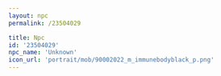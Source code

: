 ```yaml
---
layout: npc
permalink: /23504029

title: Npc
id: '23504029'
npc_name: 'Unknown'
icon_url: 'portrait/mob/90002022_m_immunebodyblack_p.png'
---
```

